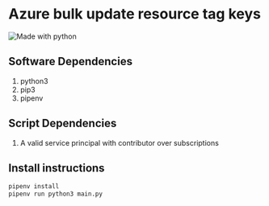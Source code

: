 # Azure bulk update resource tag keys

<img src="https://img.shields.io/badge/made%20with-python-blue.svg" alt="Made with python">


## Software Dependencies

1. python3
2. pip3
3. pipenv


## Script Dependencies

1. A valid service principal with contributor over subscriptions


## Install instructions

```bash
pipenv install
pipenv run python3 main.py
```
